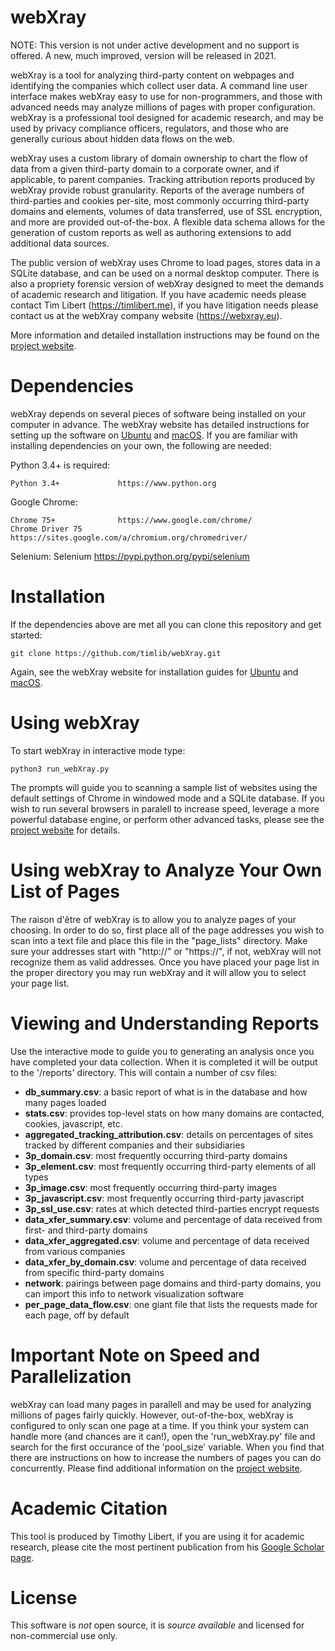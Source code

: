 # webXray

NOTE: This version is not under active development and no support is offered.  A new, much improved, version will be released in 2021.

webXray is a tool for analyzing third-party content on webpages and identifying the companies which collect user data.  A command line user interface makes webXray easy to use for non-programmers, and those with advanced needs may analyze millions of pages with proper configuration.  webXray is a professional tool designed for academic research, and may be used by privacy compliance officers, regulators, and those who are generally curious about hidden data flows on the web.

webXray uses a custom library of domain ownership to chart the flow of data from a given third-party domain to a corporate owner, and if applicable, to parent companies.  Tracking attribution reports produced by webXray provide robust granularity.  Reports of the average numbers of third-parties and cookies per-site, most commonly occurring third-party domains and elements, volumes of data transferred, use of SSL encryption, and more are provided out-of-the-box.  A flexible data schema allows for the generation of custom reports as well as authoring extensions to add additional data sources.

The public version of webXray uses Chrome to load pages, stores data in a SQLite database, and can be used on a normal desktop computer.  There is also a propriety forensic version of webXray designed to meet the demands of academic research and litigation.  If you have academic needs please contact Tim Libert (https://timlibert.me), if you have litigation needs please contact us at the webXray company website (https://webxray.eu).

More information and detailed installation instructions may be found on the [project website](http://webXray.org).

# Dependencies

webXray depends on several pieces of software being installed on your computer in advance.  The webXray website has detailed instructions for setting up the software on [Ubuntu](http://webXray.org/#ubuntu) and [macOS](http://webXray.org/#macos).  If you are familiar with installing dependencies on your own, the following are needed:

Python 3.4+ is required:

	Python 3.4+ 			https://www.python.org
	
Google Chrome:

	Chrome 75+				https://www.google.com/chrome/
	Chrome Driver 75			https://sites.google.com/a/chromium.org/chromedriver/
	
Selenium:
	Selenium				https://pypi.python.org/pypi/selenium

# Installation

If the dependencies above are met all you can clone this repository and get started:

	git clone https://github.com/timlib/webXray.git

Again, see the webXray website for installation guides for [Ubuntu](http://webXray.org/#ubuntu) and [macOS](http://webXray.org/#macos).

# Using webXray

To start webXray in interactive mode type:

	python3 run_webXray.py

The prompts will guide you to scanning a sample list of websites using the default settings of Chrome in windowed mode and a SQLite database.  If you wish to run several browsers in paralell to increase speed, leverage a more powerful database engine, or perform other advanced tasks, please see the [project website](http://webXray.org/#advanced_options) for details.

# Using webXray to Analyze Your Own List of Pages

The raison d'être of webXray is to allow you to analyze pages of your choosing.  In order to do so, first place all of the page addresses you wish to scan into a text file and place this file in the "page_lists" directory.  Make sure your addresses start with "http://" or "https://", if not, webXray will not recognize them as valid addresses.  Once you have placed your page list in the proper directory you may run webXray and it will allow you to select your page list.

# Viewing and Understanding Reports

Use the interactive mode to guide you to generating an analysis once you have completed your data collection.  When it is completed it will be output to the '/reports' directory.  This will contain a number of csv files:

* __db\_summary.csv__: a basic report of what is in the database and how many pages loaded
* __stats.csv__: provides top-level stats on how many domains are contacted, cookies, javascript, etc.
* __aggregated\_tracking\_attribution.csv__: details on percentages of sites tracked by different companies and their subsidiaries
* __3p\_domain.csv__: most frequently occurring third-party domains
* __3p\_element.csv__: most frequently occurring third-party elements of all types
* __3p\_image.csv__: most frequently occurring third-party images
* __3p\_javascript.csv__: most frequently occurring third-party javascript
* __3p\_ssl\_use.csv__: rates at which detected third-parties encrypt requests
* __data\_xfer\_summary.csv__: volume and percentage of data received from first- and third-party domains
* __data\_xfer\_aggregated.csv__: volume and percentage of data received from various companies
* __data\_xfer\_by\_domain.csv__: volume and percentage of data received from specific third-party domains
* __network__: pairings between page domains and third-party domains, you can import this info to network visualization software
* __per\_page\_data\_flow.csv__: one giant file that lists the requests made for each page, off by default

# Important Note on Speed and Parallelization

webXray can load many pages in parallell and may be used for analyzing millions of pages fairly quickly.  However, out-of-the-box, webXray is configured to only scan one page at a time.  If you think your system can handle more (and chances are it can!), open the 'run\_webXray.py' file and search for the first occurance of the 'pool\_size' variable.  When you find that there are instructions on how to increase the numbers of pages you can do concurrently.  Please find additional information on the [project website](http://webXray.org/#advanced_options).

# Academic Citation

This tool is produced by Timothy Libert, if you are using it for academic research, please cite the most pertinent publication from his [Google Scholar page](https://scholar.google.com/citations?user=pR9YdCcAAAAJ&hl=en&oi=ao).

# License

This software is *not* open source, it is *source available* and licensed for non-commercial use only.
